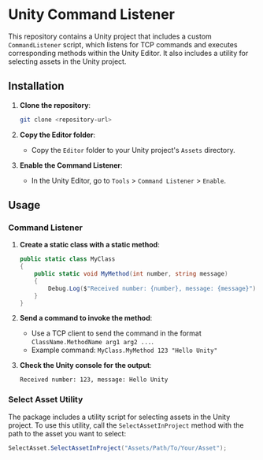 # Unity Command Listener

This repository contains a Unity project that includes a custom `CommandListener` script, which listens for TCP commands and executes corresponding methods within the Unity Editor. It also includes a utility for selecting assets in the Unity project.

## Installation

1. **Clone the repository**:
    ```sh
    git clone <repository-url>
    ```

2. **Copy the Editor folder**:
    - Copy the `Editor` folder to your Unity project's `Assets` directory.

3. **Enable the Command Listener**:
    - In the Unity Editor, go to `Tools` > `Command Listener` > `Enable`.

## Usage

### Command Listener

1. **Create a static class with a static method**:
    ```csharp
    public static class MyClass
    {
        public static void MyMethod(int number, string message)
        {
            Debug.Log($"Received number: {number}, message: {message}");
        }
    }
    ```

2. **Send a command to invoke the method**:
    - Use a TCP client to send the command in the format `ClassName.MethodName arg1 arg2 ...`.
    - Example command: `MyClass.MyMethod 123 "Hello Unity"`

3. **Check the Unity console for the output**:
    ```
    Received number: 123, message: Hello Unity
    ```

### Select Asset Utility

The package includes a utility script for selecting assets in the Unity project. To use this utility, call the `SelectAssetInProject` method with the path to the asset you want to select:

```csharp
SelectAsset.SelectAssetInProject("Assets/Path/To/Your/Asset");
